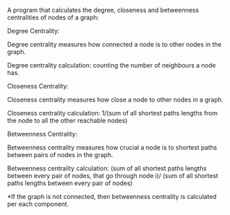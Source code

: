 A program that calculates the degree, closeness and betweenness centralities of nodes of a graph:

Degree Centrality:

Degree centrality measures how connected a node is to other nodes in the graph.

Degree centrality calculation: counting the number of neighbours a node has.

Closeness Centrality:

Closeness centrality measures how close a node to other nodes in a graph.

Closeness centrality calculation: 
1/(sum of all shortest paths lengths from the node to all the other reachable nodes)

Betweenness Centrality:

Betweenness centrality measures how crucial a node is to shortest paths between pairs of nodes in the graph.

Betweenness centrality calculation:
(sum of all shortest paths lengths between every pair of nodes, that go through node i)/
(sum of all shortest paths lengths between every pair of nodes)

*If the graph is not connected, then betweenness centrality is calculated per each component.




